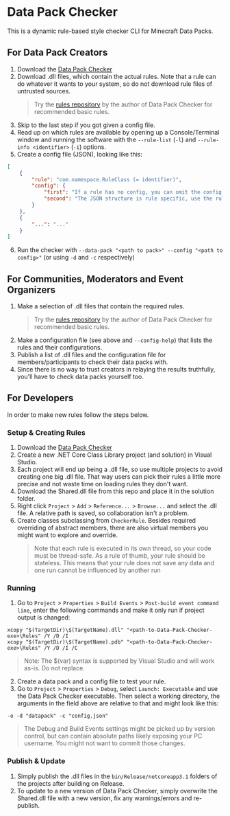 # Data Pack Checker
This is a dynamic rule-based style checker CLI for Minecraft Data Packs.

## For Data Pack Creators
1. Download the [Data Pack Checker](https://github.com/Bertie2011/DataPackChecker/releases)
2. Download .dll files, which contain the actual rules. Note that a rule can do whatever it wants to your system, so do not download rule files of untrusted sources.
   > Try the [rules repository](https://github.com/Bertie2011/DataPackCheckerRules) by the author of Data Pack Checker for recommended basic rules.
3. Skip to the last step if you got given a config file.
4. Read up on which rules are available by opening up a Console/Terminal window and running the software with the `--rule-list` (`-l`) and `--rule-info <identifier>` (`-i`) options.
5. Create a config file (JSON), looking like this:
```JSON
[
    {
        "rule": "com.namespace.RuleClass (= identifier)",
        "config": {
            "first": "If a rule has no config, you can omit the config key.",
            "second": "The JSON structure is rule specific, use the rule info option for more information."
        }
    },
    {
        "...": "..."
    }
]
```
6. Run the checker with `--data-pack "<path to pack>" --config "<path to config>"` (or using `-d` and `-c` respectively) 

## For Communities, Moderators and Event Organizers
1. Make a selection of .dll files that contain the required rules.
   > Try the [rules repository](https://github.com/Bertie2011/DataPackCheckerRules) by the author of Data Pack Checker for recommended basic rules.
2. Make a configuration file (see above and `--config-help`) that lists the rules and their configurations.
3. Publish a list of .dll files and the configuration file for members/participants to check their data packs with.
4. Since there is no way to trust creators in relaying the results truthfully, you'll have to check data packs yourself too.

## For Developers
In order to make new rules follow the steps below.

### Setup & Creating Rules
1. Download the [Data Pack Checker](https://github.com/Bertie2011/DataPackChecker/releases)
2. Create a new .NET Core Class Library project (and solution) in Visual Studio.
3. Each project will end up being a .dll file, so use multiple projects to avoid creating one big .dll file. That way users can pick their rules a little more precise and not waste time on loading rules they don't want.
4. Download the Shared.dll file from this repo and place it in the solution folder.
5. Right click `Project` > `Add` > `Reference...` > `Browse...` and select the .dll file. A relative path is saved, so collaboration isn't a problem.
6. Create classes subclassing from `CheckerRule`. Besides required overriding of abstract members, there are also virtual members you might want to explore and override.
   > Note that each rule is executed in its own thread, so your code must be thread-safe. As a rule of thumb, your rule should be stateless. This means that your rule does not save any data and one run cannot be influenced by another run

### Running
1. Go to `Project` > `Properties` > `Build Events` > `Post-build event command line`, enter the following commands and make it only run if project output is changed:
```Batchfile
xcopy "$(TargetDir)\$(TargetName).dll" "<path-to-Data-Pack-Checker-exe>\Rules" /Y /D /I
xcopy "$(TargetDir)\$(TargetName).pdb" "<path-to-Data-Pack-Checker-exe>\Rules" /Y /D /I /C
```
> Note: The $(var) syntax is supported by Visual Studio and will work as-is. Do not replace.
2. Create a data pack and a config file to test your rule.
3. Go to `Project` > `Properties` > `Debug`, select `Launch: Executable` and use the Data Pack Checker executable. Then select a working directory, the arguments in the field above are relative to that and might look like this:
```Batchfile
-o -d "datapack" -c "config.json"
```
> The Debug and Build Events settings might be picked up by version control, but can contain absolute paths likely exposing your PC username. You might not want to commit those changes.

### Publish & Update
1. Simply publish the .dll files in the `bin/Release/netcoreapp3.1` folders of the projects after building on Release.
2. To update to a new version of Data Pack Checker, simply overwrite the Shared.dll file with a new version, fix any warnings/errors and re-publish.
